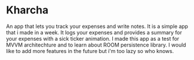 # Kharcha
An app that lets you track your expenses and write notes.
It is a simple app that i made in a week. It logs your expenses and provides a summary for your expenses with a sick ticker animation.
I made this app as a test for MVVM architechture and to learn about ROOM persistence library. 
I would like to add more features in the future but i'm too lazy so who knows.
